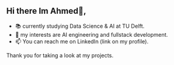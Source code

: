 ## Hi there Im Ahmed👋, 

- 📚 currently studying Data Science & AI at TU Delft.
- 🤔 my interests are AI engineering and fullstack development.
- 📫 You can reach me on LinkedIn (link on my profile).

Thank you for taking a look at my projects.
